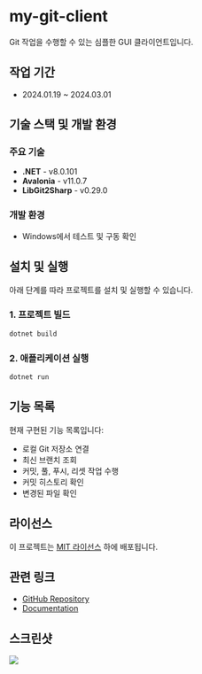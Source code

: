# my-git-client

Git 작업을 수행할 수 있는 심플한 GUI 클라이언트입니다.

## 작업 기간

- 2024.01.19 ~ 2024.03.01

## 기술 스택 및 개발 환경

### 주요 기술

- **.NET** - v8.0.101  
- **Avalonia** - v11.0.7  
- **LibGit2Sharp** - v0.29.0  

### 개발 환경

- Windows에서 테스트 및 구동 확인

## 설치 및 실행

아래 단계를 따라 프로젝트를 설치 및 실행할 수 있습니다.

### 1. 프로젝트 빌드

```bash
dotnet build
```

### 2. 애플리케이션 실행

```bash
dotnet run
```

## 기능 목록

현재 구현된 기능 목록입니다:

- 로컬 Git 저장소 연결
- 최신 브랜치 조회
- 커밋, 풀, 푸시, 리셋 작업 수행
- 커밋 히스토리 확인
- 변경된 파일 확인

## 라이선스

이 프로젝트는 [MIT 라이선스](https://opensource.org/licenses/MIT) 하에 배포됩니다.

## 관련 링크

- [GitHub Repository](https://github.com/selosele/my-git-client)
- [Documentation](https://github.com/selosele/my-git-client/blob/master/README.md)

## 스크린샷

![](https://res.cloudinary.com/dbrgfvqgb/image/upload/v1723079531/mygitclient_t87mmf.jpg)